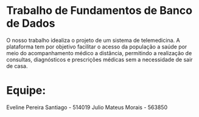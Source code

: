 # Trabalho de Fundamentos de Banco de Dados

O nosso trabalho idealiza o projeto de um sistema de telemedicina. A
plataforma tem por objetivo facilitar o acesso da população a saúde por meio
do acompanhamento médico a distância, permitindo a realização de consultas,
diagnósticos e prescrições médicas sem a necessidade de sair de casa.

# Equipe:
Eveline Pereira Santiago - 514019
Julio Mateus Morais - 563850
